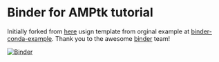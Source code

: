 # Binder for AMPtk tutorial

Initially forked from [here](https://github.com/AstrobioMike/bvcn-binder-checkm) usign template from orginal example at [binder-conda-example](https://github.com/binder-examples/conda). Thank you to the awesome [binder](https://mybinder.org/) team!




[![Binder](https://mybinder.org/badge_logo.svg)](https://mybinder.org/v2/gh/NatPombubpa/Binder_AMPtk/main)
